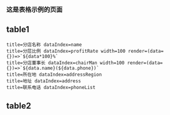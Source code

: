 ### 这是表格示例的页面

## table1

``` table width=720 url=http://localhost:3000/api/shop/getBranchShopList listName=branchShopList  params={userId=5b4e979194fc8a28d9f9cff2} pageSize=2 hasTotalCount
title=分店名称 dataIndex=name
title=分层比例 dataIndex=profitRate width=100 render=(data={})=>`${data*100}%`
title=分店董事长 dataIndex=chairMan width=100 render=(data={})=>`${data.name}(${data.phone})`
title=所在地 dataIndex=addressRegion
title=地址 dataIndex=address
title=联系电话 dataIndex=phoneList
```

## table2
